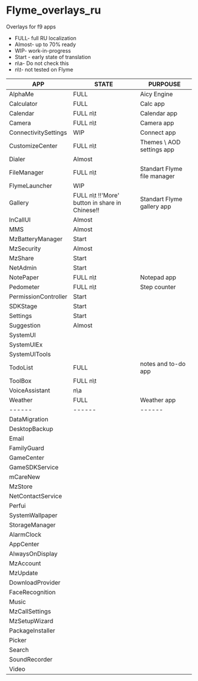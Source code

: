 # Flyme_overlays_ru
Overlays for f9 apps

- FULL- full RU localization 
- Almost- up to 70% ready
- WIP- work-in-progress
- Start - early state of translation
- n\a- Do not check this
- n\t- not tested on Flyme

| APP | STATE | PURPOUSE |
| ------ | ------ | ------ |
| AlphaMe | FULL | Aicy Engine |
| Calculator | FULL | Calc app |
| Calendar | FULL n\t | Calendar app |
| Camera | FULL n\t | Camera app |
| ConnectivitySettings | WIP | Connect app |
| CustomizeCenter | FULL n\t | Themes \ AOD settings app |
| Dialer | Almost |  |
| FileManager | FULL n\t | Standart Flyme file manager |
| FlymeLauncher | WIP |  |
| Gallery | FULL n\t !!'More' button in share in Chinese!! | Standart Flyme gallery app |
| InCallUI | Almost |  |
| MMS | Almost |  |
| MzBatteryManager | Start |  |
| MzSecurity | Almost |  |
| MzShare | Start |  |
| NetAdmin | Start |  |
| NotePaper | FULL n\t | Notepad app |
| Pedometer | FULL n\t | Step counter |
| PermissionController | Start |  |
| SDKStage | Start |  |
| Settings | Start |  |
| Suggestion | Almost | |
| SystemUI |  |  |
| SystemUIEx |  |  |
| SystemUITools |  |  |
| TodoList | FULL | notes and to-do app |
| ToolBox | FULL n\t | |
| VoiceAssistant | n\a |  |
| Weather | FULL | Weather app |
| ------ | ------ | ------ |
| DataMigration | | |
| DesktopBackup | | |
| Email | | |
| FamilyGuard | | |
| GameCenter | | |
| GameSDKService | | |
| mCareNew | | |
| MzStore | | |
| NetContactService | | |
| Perfui | | |
| SystemWallpaper | | |
| StorageManager |  |  |
| AlarmClock |  |  |
| AppCenter |  |  |
| AlwaysOnDisplay |  |  |
| MzAccount |  |  |
| MzUpdate |  |  |
| DownloadProvider |  |  |
| FaceRecognition |  |  |
| Music |  |  |
| MzCallSettings |  |  |
| MzSetupWizard |  |  |
| PackageInstaller |  |  |
| Picker |  |  |
| Search |  |  |
| SoundRecorder |  |  |
| Video |  |  |